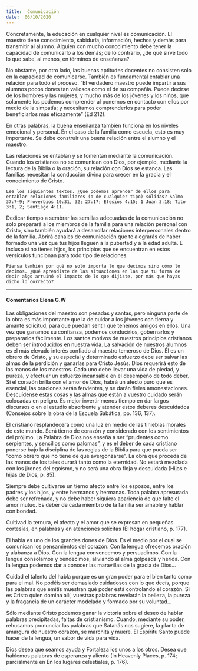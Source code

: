 ```yaml
---
title:  Comunicación
date:  06/10/2020
---
```


Concretamente, la educación en cualquier nivel es comunicación. El maestro tiene conocimiento, sabiduría, información, hechos y demás para transmitir al alumno. Alguien con mucho conocimiento debe tener la capacidad de comunicarlo a los demás; de lo contrario, ¿de qué sirve todo lo que sabe, al menos, en términos de enseñanza?

No obstante, por otro lado, las buenas aptitudes docentes no consisten solo en la capacidad de comunicarse. También es fundamental entablar una relación para todo el proceso. “El verdadero maestro puede impartir a sus alumnos pocos dones tan valiosos como el de su compañía. Puede decirse de los hombres y las mujeres, y mucho más de los jóvenes y los niños, que solamente los podemos comprender al ponernos en contacto con ellos por medio de la simpatía; y necesitamos comprenderlos para poder beneficiarlos más eficazmente” (Ed 212).

En otras palabras, la buena enseñanza también funciona en los niveles emocional y personal. En el caso de la familia como escuela, esto es muy importante. Se debe construir una buena relación entre el alumno y el maestro.

Las relaciones se entablan y se fomentan mediante la comunicación. Cuando los cristianos no se comunican con Dios, por ejemplo, mediante la lectura de la Biblia o la oración, su relación con Dios se estanca. Las familias necesitan la conducción divina para crecer en la gracia y el conocimiento de Cristo.

`Lee los siguientes textos. ¿Qué podemos aprender de ellos para entablar relaciones familiares (o de cualquier tipo) sólidas? Salmo 37:7–9; Proverbios 10:31, 32; 27:17; Efesios 4:15; 1 Juan 3:18; Tito 3:1, 2; Santiago 4:11.`

Dedicar tiempo a sembrar las semillas adecuadas de la comunicación no solo preparará a los miembros de la familia para una relación personal con Cristo, sino también ayudará a desarrollar relaciones interpersonales dentro de la familia. Abrirá canales de comunicación que te alegrarás de haber formado una vez que tus hijos lleguen a la pubertad y a la edad adulta. E incluso si no tienes hijos, los principios que se encuentran en estos versículos funcionan para todo tipo de relaciones.

`Piensa también por qué no solo importa lo que decimos sino cómo lo decimos. ¿Qué aprendiste de las situaciones en las que tu forma de decir algo arruinó el impacto de lo que dijiste, por más que hayas dicho lo correcto?`

---

#### Comentarios Elena G.W

Las obligaciones del maestro son pesadas y santas, pero ninguna parte de la obra es más importante que la de cuidar a los jóvenes con tierna y amante solicitud, para que puedan sentir que tenemos amigos en ellos. Una vez que ganamos su confianza, podemos conducirlos, gobernarlos y prepararlos fácilmente. Los santos motivos de nuestros principios cristianos deben ser introducidos en nuestra vida. La salvación de nuestros alumnos es el más elevado interés confiado al maestro temeroso de Dios. Él es un obrero de Cristo, y su especial y determinado esfuerzo debe ser salvar las almas de la perdición y ganarlas para Cristo Jesús. Dios requerirá esto de las manos de los maestros. Cada uno debe llevar una vida de piedad, y pureza, y efectuar un esfuerzo incansable en el desempeño de todo deber. Si el corazón brilla con el amor de Dios, habrá un afecto puro que es esencial, las oraciones serán fervientes, y se darán fieles amonestaciones. Descuídense estas cosas y las almas que están a vuestro cuidado serán colocadas en peligro. Es mejor invertir menos tiempo en dar largos discursos o en el estudio absorbente y atender estos deberes descuidados (Consejos sobre la obra de la Escuela Sabática, pp. 136, 137).

El cristiano resplandecerá como una luz en medio de las tinieblas morales de este mundo. Será tierno de corazón y considerado con los sentimientos del prójimo. La Palabra de Dios nos enseña a ser “prudentes como serpientes, y sencillos como palomas”, y es el deber de cada cristiano ponerse bajo la disciplina de las reglas de la Biblia para que pueda ser “como obrero que no tiene de qué avergonzarse”. La obra que proceda de las manos de los tales durará tanto como la eternidad. No estará mezclada con los jirones del egoísmo, y no será una obra floja y descuidada (Hijos e hijas de Dios, p. 85).

Siempre debe cultivarse un tierno afecto entre los esposos, entre los padres y los hijos, y entre hermanos y hermanas. Toda palabra apresurada debe ser refrenada, y no debe haber siquiera apariencia de que falte el amor mutuo. Es deber de cada miembro de la familia ser amable y hablar con bondad.

Cultivad la ternura, el afecto y el amor que se expresan en pequeñas cortesías, en palabras y en atenciones solícitas (El hogar cristiano, p. 177).

El habla es uno de los grandes dones de Dios. Es el medio por el cual se comunican los pensamientos del corazón. Con la lengua ofrecemos oración y alabanza a Dios. Con la lengua convencemos y persuadimos. Con la lengua consolamos y bendecimos, aliviando al alma golpeada y herida. Con la lengua podemos dar a conocer las maravillas de la gracia de Dios…

Cuidad el talento del habla porque es un gran poder para el bien tanto como para el mal. No podéis ser demasiado cuidadosos con lo que decís, porque las palabras que emitís muestran qué poder está controlando el corazón. Si es Cristo quien domina allí, vuestras palabras revelarán la belleza, la pureza y la fragancia de un carácter modelado y formado por su voluntad…

Sólo mediante Cristo podemos ganar la victoria sobre el deseo de hablar palabras precipitadas, faltas de cristianismo. Cuando, mediante su poder, rehusamos pronunciar las palabras que Satanás nos sugiere, la planta de amargura de nuestro corazón, se marchita y muere. El Espíritu Santo puede hacer de la lengua, un sabor de vida para vida.

Dios desea que seamos ayuda y Fortaleza los unos a los otros. Desea que hablemos palabras de esperanza y aliento (In Heavenly Places, p. 174; parcialmente en En los lugares celestiales, p. 176).
